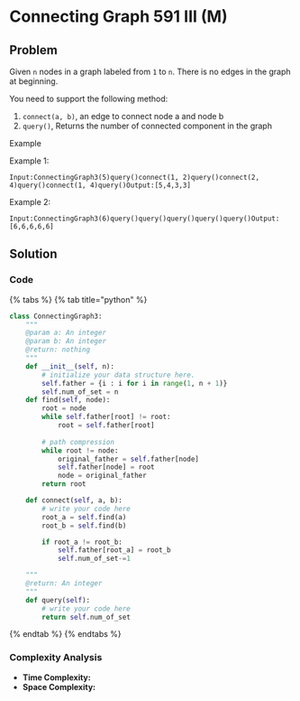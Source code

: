 # Connecting Graph 591 III \(M\)

## Problem

Given `n` nodes in a graph labeled from `1` to `n`. There is no edges in the graph at beginning.

You need to support the following method:

1. `connect(a, b)`, an edge to connect node a and node b
2. `query()`, Returns the number of connected component in the graph

Example

Example 1:

```text
Input:ConnectingGraph3(5)query()connect(1, 2)query()connect(2, 4)query()connect(1, 4)query()Output:[5,4,3,3]
```

Example 2:

```text
Input:ConnectingGraph3(6)query()query()query()query()query()Output:[6,6,6,6,6]
```

## Solution 

### Code

{% tabs %}
{% tab title="python" %}
```python
class ConnectingGraph3:
    """
    @param a: An integer
    @param b: An integer
    @return: nothing
    """
    def __init__(self, n):
        # initialize your data structure here.
        self.father = {i : i for i in range(1, n + 1)}
        self.num_of_set = n
    def find(self, node):
        root = node
        while self.father[root] != root:
            root = self.father[root]
        
        # path compression
        while root != node:
            original_father = self.father[node]
            self.father[node] = root
            node = original_father
        return root

    def connect(self, a, b):
        # write your code here
        root_a = self.find(a)
        root_b = self.find(b)

        if root_a != root_b:
            self.father[root_a] = root_b
            self.num_of_set-=1

    """
    @return: An integer
    """
    def query(self):
        # write your code here
        return self.num_of_set
```
{% endtab %}
{% endtabs %}

### Complexity Analysis

* **Time Complexity:**
* **Space Complexity:**

